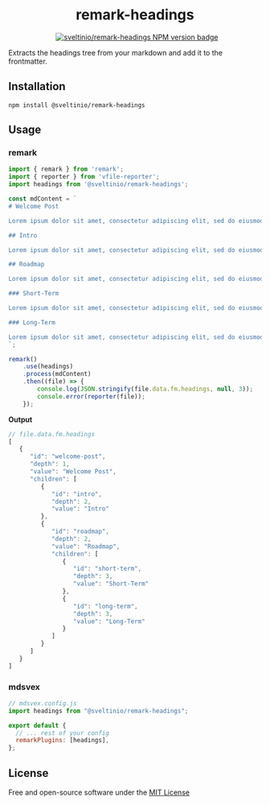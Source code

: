 <div align="center">
    <h1>remark-headings</h1>
    &nbsp;
    <a href="https://www.npmjs.com/package/@sveltinio/remark-headings" target="_blank"><img src="https://img.shields.io/npm/v/@sveltinio/remark-headings.svg?style=flat" alt="sveltinio/remark-headings NPM version badge" /></a>
</div>

Extracts the headings tree from your markdown and add it to the frontmatter.

## Installation

`npm install @sveltinio/remark-headings`

## Usage

### remark

```javascript
import { remark } from 'remark';
import { reporter } from 'vfile-reporter';
import headings from '@sveltinio/remark-headings';

const mdContent = `
# Welcome Post

Lorem ipsum dolor sit amet, consectetur adipiscing elit, sed do eiusmod tempor incididunt ut labore et dolore magna aliqua.

## Intro

Lorem ipsum dolor sit amet, consectetur adipiscing elit, sed do eiusmod tempor incididunt ut labore et dolore magna aliqua.

## Roadmap

Lorem ipsum dolor sit amet, consectetur adipiscing elit, sed do eiusmod tempor incididunt ut labore et dolore magna aliqua.

### Short-Term

Lorem ipsum dolor sit amet, consectetur adipiscing elit, sed do eiusmod tempor incididunt ut labore et dolore magna aliqua.

### Long-Term

Lorem ipsum dolor sit amet, consectetur adipiscing elit, sed do eiusmod tempor incididunt ut labore et dolore magna aliqua.
`;

remark()
	.use(headings)
	.process(mdContent)
	.then((file) => {
		console.log(JSON.stringify(file.data.fm.headings, null, 3));
		console.error(reporter(file));
	});
```

**Output**

```javascript
// file.data.fm.headings
[
   {
      "id": "welcome-post",
      "depth": 1,
      "value": "Welcome Post",
      "children": [
         {
            "id": "intro",
            "depth": 2,
            "value": "Intro"
         },
         {
            "id": "roadmap",
            "depth": 2,
            "value": "Roadmap",
            "children": [
               {
                  "id": "short-term",
                  "depth": 3,
                  "value": "Short-Term"
               },
               {
                  "id": "long-term",
                  "depth": 3,
                  "value": "Long-Term"
               }
            ]
         }
      ]
   }
]
```

### mdsvex

```javascript
// mdsvex.config.js
import headings from "@sveltinio/remark-headings";

export default {
  // ... rest of your config
  remarkPlugins: [headings],
};
```

## License

Free and open-source software under the [MIT License](LICENSE)